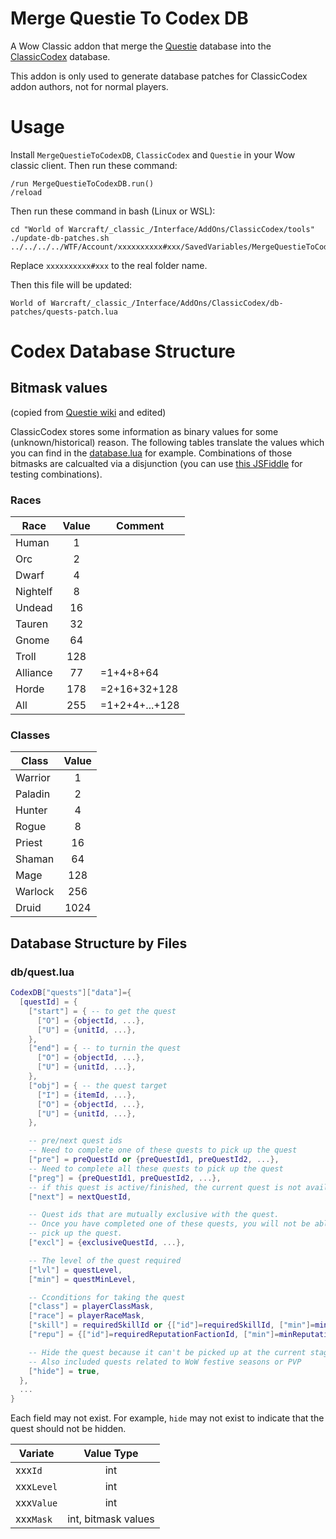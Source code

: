 # Merge Questie To Codex DB
A Wow Classic addon that merge the [Questie](https://github.com/AeroScripts/QuestieDev) database into the [ClassicCodex](https://github.com/project-classic/ClassicCodex) database.

This addon is only used to generate database patches for ClassicCodex addon authors, not for normal players.

# Usage
Install `MergeQuestieToCodexDB`, `ClassicCodex` and `Questie` in your Wow classic client. Then run these command:

```
/run MergeQuestieToCodexDB.run()
/reload
```

Then run these command in bash (Linux or WSL):
```
cd "World of Warcraft/_classic_/Interface/AddOns/ClassicCodex/tools"
./update-db-patches.sh ../../../../WTF/Account/xxxxxxxxxx#xxx/SavedVariables/MergeQuestieToCodexDB.lua
```

Replace `xxxxxxxxxx#xxx` to the real folder name.

Then this file will be updated:
```
World of Warcraft/_classic_/Interface/AddOns/ClassicCodex/db-patches/quests-patch.lua
```

# Codex Database Structure

## Bitmask values
(copied from [Questie wiki](https://github.com/AeroScripts/QuestieDev/wiki/Database-Structure#bitmask-values) and edited)

ClassicCodex stores some information as binary values for some (unknown/historical) reason. The following tables translate the values which you can find in the [database.lua](https://github.com/project-classic/ClassicCodex/blob/1fc3507501bc2584790c9a89a6df17827c354813/database.lua#L20) for example. Combinations of those bitmasks are calcualted via a disjunction (you can use [this JSFiddle](https://jsfiddle.net/o5tu4vn9/2/) for testing combinations).

### Races

| Race     | Value | Comment        |
| ---------|:-----:|--------------- |
| Human    | 1     |                |
| Orc      | 2     |                |
| Dwarf    | 4     |                |
| Nightelf | 8     |                |
| Undead   | 16    |                |
| Tauren   | 32    |                |
| Gnome    | 64    |                |
| Troll    | 128   |                |
| Alliance | 77    | =1+4+8+64      |
| Horde    | 178   | =2+16+32+128   |
| All      | 255   | =1+2+4+...+128 |

### Classes

| Class    | Value |
| ---------|:-----:|
| Warrior  | 1     |
| Paladin  | 2     |
| Hunter   | 4     |
| Rogue    | 8     |
| Priest   | 16    |
| Shaman   | 64    |
| Mage     | 128   |
| Warlock  | 256   |
| Druid    | 1024  |

## Database Structure by Files

### db/quest.lua
```lua
CodexDB["quests"]["data"]={
  [questId] = {
    ["start"] = { -- to get the quest
      ["O"] = {objectId, ...},
      ["U"] = {unitId, ...},
    },
    ["end"] = { -- to turnin the quest
      ["O"] = {objectId, ...},
      ["U"] = {unitId, ...},
    },
    ["obj"] = { -- the quest target
      ["I"] = {itemId, ...},
      ["O"] = {objectId, ...},
      ["U"] = {unitId, ...},
    },

    -- pre/next quest ids
    -- Need to complete one of these quests to pick up the quest
    ["pre"] = preQuestId or {preQuestId1, preQuestId2, ...},
    -- Need to complete all these quests to pick up the quest
    ["preg"] = {preQuestId1, preQuestId2, ...},
    -- if this quest is active/finished, the current quest is not available anymore
    ["next"] = nextQuestId,

    -- Quest ids that are mutually exclusive with the quest.
    -- Once you have completed one of these quests, you will not be able to
    -- pick up the quest.
    ["excl"] = {exclusiveQuestId, ...},

    -- The level of the quest required
    ["lvl"] = questLevel,
    ["min"] = questMinLevel,

    -- Cconditions for taking the quest
    ["class"] = playerClassMask,
    ["race"] = playerRaceMask,
    ["skill"] = requiredSkillId or {["id"]=requiredSkillId, ["min"]=minSkillValue},
    ["repu"] = {["id"]=requiredReputationFactionId, ["min"]=minReputationValue},

    -- Hide the quest because it can't be picked up at the current stage
    -- Also included quests related to WoW festive seasons or PVP
    ["hide"] = true,
  },
  ...
}
```

Each field may not exist. For example, `hide` may not exist to indicate that the quest should not be hidden.

| Variate    | Value Type          |
| -----------|:-------------------:|
| xxx`Id`    | int                 |
| xxx`Level` | int                 |
| xxx`Value` | int                 |
| xxx`Mask`  | int, bitmask values |
